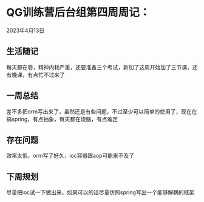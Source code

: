 # QG训练营后台组第四周周记：
2023年4月13日

## 生活随记

每天都在卷，精神内耗严重，还要准备三个考试，新加了这周开始加了三节课，还有晚课，有点忙不过来了



## 一周总结

差不多把orm写出来了，虽然还是有些问题，不过至少可以简单的使用了，现在在搞spring，有点抽象，每天都在烧脑，有点难定



## 存在问题

效率太低，orm写了好久，ioc容器跟aop可能来不及了



## 下周规划

尽量把ioc试一下做出来，如果可以的话尽量仿照spring写出一个能够解耦的框架

